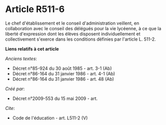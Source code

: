 # Article R511-6

Le chef d'établissement et le conseil d'administration veillent, en collaboration avec le conseil des délégués pour la vie
lycéenne, à ce que la liberté d'expression dont les élèves disposent individuellement et collectivement s'exerce dans les
conditions définies par l'article L. 511-2.

**Liens relatifs à cet article**

_Anciens textes_:

  - Décret n°85-924 du 30 août 1985 - art. 3-1 (Ab)
  - Décret n°86-164 du 31 janvier 1986 - art. 4-1 (Ab)
  - Décret n°86-164 du 31 janvier 1986 - art. 48 (Ab)

_Créé par_:

  - Décret n°2009-553 du 15 mai 2009 - art.

_Cite_:

  - Code de l'éducation - art. L511-2 (V)
